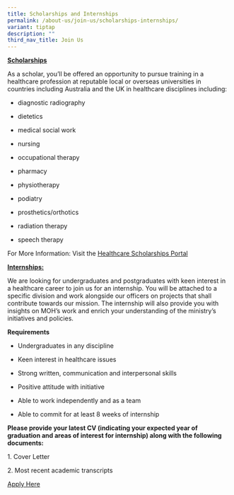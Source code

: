 ```yaml
---
title: Scholarships and Internships
permalink: /about-us/join-us/scholarships-internships/
variant: tiptap
description: ""
third_nav_title: Join Us
---
```

<p><strong><u>Scholarships</u></strong></p><p>As a scholar, you’ll be offered an opportunity to pursue training in a healthcare profession at reputable local or overseas universities in countries including Australia and the UK in healthcare disciplines including:</p><ul><li><p>diagnostic radiography</p></li><li><p>dietetics</p></li><li><p>medical social work</p></li><li><p>nursing</p></li><li><p>occupational therapy</p></li><li><p>pharmacy</p></li><li><p>physiotherapy</p></li><li><p>podiatry</p></li><li><p>prosthetics/orthotics</p></li><li><p>radiation therapy</p></li><li><p>speech therapy</p></li></ul><p>For More Information: Visit the <a href="https://www.healthcarescholarships.sg/" rel="noopener noreferrer nofollow" target="_blank"><u>Healthcare Scholarships Portal</u></a></p><p></p><p><strong><u>Internships:</u></strong></p><p>We are looking for undergraduates and postgraduates with keen interest in a healthcare career to join us for an internship. You will be attached to a specific division and work alongside our officers on projects that shall contribute towards our mission. The internship will also provide you with insights on MOH’s work and enrich your understanding of the ministry’s initiatives and policies.</p><p><strong>Requirements</strong></p><ul data-tight="true" class="tight"><li><p>Undergraduates in any discipline</p></li><li><p>Keen interest in healthcare issues</p></li><li><p>Strong written, communication and interpersonal skills</p></li><li><p>Positive attitude with initiative</p></li><li><p>Able to work independently and as a team</p></li><li><p>Able to commit for at least 8 weeks of internship</p><p></p></li></ul><p><strong>Please provide your latest CV (indicating your expected year of graduation and areas of interest for internship) along with the following documents:</strong></p><p>1. Cover Letter</p><p>2. Most recent academic transcripts</p><p><a href="https://careers.pageuppeople.com/688/cwlive/en/job/513343/ministry-of-health-internship-interest-submission" rel="noopener noreferrer nofollow" target="_blank">Apply Here</a></p><p></p>